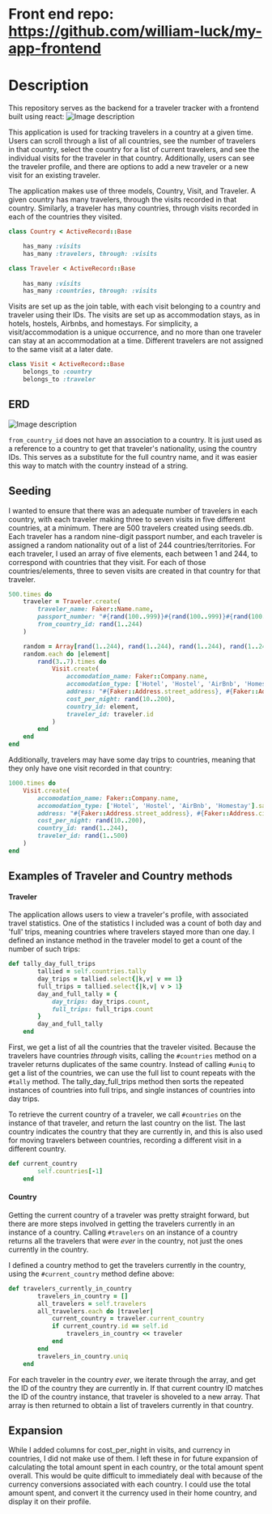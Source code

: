 # Front end repo: https://github.com/william-luck/my-app-frontend


# Description

This repository serves as the backend for a traveler tracker with a frontend built using react: 
![Image description](https://dev-to-uploads.s3.amazonaws.com/uploads/articles/cx61fm5yc64autsfhazz.gif)


This application is used for tracking travelers in a country at a given time. Users can scroll through a list of all countries, see the number of travelers in that country, select the country for a list of current travelers, and see the individual visits for the traveler in that country. Additionally, users can see the traveler profile, and there are options to add a new traveler or a new visit for an existing traveler.

The application makes use of three models, Country, Visit, and Traveler. A given country has many travelers, through the visits recorded in that country. Similarly, a traveler has many countries, through visits recorded in each of the countries they visited. 

```ruby
class Country < ActiveRecord::Base

    has_many :visits
    has_many :travelers, through: :visits
```
```ruby
class Traveler < ActiveRecord::Base 
    
    has_many :visits
    has_many :countries, through: :visits
```

Visits are set up as the join table, with each visit belonging to a country and traveler using their IDs. The visits are set up as accommodation stays, as in hotels, hostels, Airbnbs, and homestays. For simplicity, a visit/accommodation is a unique occurrence, and no more than one traveler can stay at an accommodation at a time. Different travelers are not assigned to the same visit at a later date. 

```ruby
class Visit < ActiveRecord::Base
    belongs_to :country
    belongs_to :traveler
```

## ERD
![Image description](https://dev-to-uploads.s3.amazonaws.com/uploads/articles/bs732cfhf1b81gnog6oz.png)

`from_country_id` does not have an association to a country. It is just used as a reference to a country to get that traveler's nationality, using the country IDs. This serves as a substitute for the full country name, and it was easier this way to match with the country instead of a string. 

## Seeding

I wanted to ensure that there was an adequate number of travelers in each country, with each traveler making three to seven visits in five different countries, at a minimum. There are 500 travelers created using seeds.db. Each traveler has a random nine-digit passport number, and each traveler is assigned a random nationality out of a list of 244 countries/territories. For each traveler, I used an array of five elements, each between 1 and 244, to correspond with countries that they visit. For each of those countries/elements, three to seven visits are created in that country for that traveler. 

```ruby
500.times do 
    traveler = Traveler.create(
        traveler_name: Faker::Name.name,
        passport_number: "#{rand(100..999)}#{rand(100..999)}#{rand(100..999)}" ,
        from_country_id: rand(1..244)
    )

    random = Array[rand(1..244), rand(1..244), rand(1..244), rand(1..244), rand(1..244)]
    random.each do |element| 
        rand(3..7).times do 
            Visit.create(
                accomodation_name: Faker::Company.name,
                accomodation_type: ['Hotel', 'Hostel', 'AirBnb', 'Homestay'].sample,
                address: "#{Faker::Address.street_address}, #{Faker::Address.city}",
                cost_per_night: rand(10..200),
                country_id: element,
                traveler_id: traveler.id
            )
        end
    end
end
```

Additionally, travelers may have some day trips to countries, meaning that they only have one visit recorded in that country: 
```ruby
1000.times do
    Visit.create(
        accomodation_name: Faker::Company.name,
        accomodation_type: ['Hotel', 'Hostel', 'AirBnb', 'Homestay'].sample,
        address: "#{Faker::Address.street_address}, #{Faker::Address.city}",
        cost_per_night: rand(10..200),
        country_id: rand(1..244),
        traveler_id: rand(1..500)
    )
end
```

## Examples of Traveler and Country methods

#### Traveler

The application allows users to view a traveler's profile, with associated travel statistics. One of the statistics I included was a count of both day and 'full' trips, meaning countries where travelers stayed more than one day. I defined an instance method in the traveler model to get a count of the number of such trips: 
```ruby
def tally_day_full_trips
        tallied = self.countries.tally
        day_trips = tallied.select{|k,v| v == 1}
        full_trips = tallied.select{|k,v| v > 1}
        day_and_full_tally = {
            day_trips: day_trips.count,
            full_trips: full_trips.count
        }
        day_and_full_tally
    end
```
First, we get a list of all the countries that the traveler visited. Because the travelers have countries _through_ visits, calling the `#countries` method on a traveler returns duplicates of the same country. Instead of calling `#uniq` to get a list of the countries, we can use the full list to count repeats with the `#tally` method. The tally_day_full_trips method then sorts the repeated instances of countries into full trips, and single instances of countries into day trips.

To retrieve the current country of a traveler, we call `#countries` on the instance of that traveler, and return the last country on the list. The last country indicates the country that they are currently in, and this is also used for moving travelers between countries, recording a different visit in a different country. 
```ruby
def current_country
        self.countries[-1]
    end
```

#### Country
Getting the current country of a traveler was pretty straight forward, but there are more steps involved in getting the travelers currently in an instance of a country. Calling `#travelers` on an instance of a country returns all the travelers that were _ever_ in the country, not just the ones currently in the country. 

I defined a country method to get the travelers currently in the country, using the `#current_country` method define above: 
```ruby
def travelers_currently_in_country
        travelers_in_country = []
        all_travelers = self.travelers
        all_travelers.each do |traveler|
            current_country = traveler.current_country
            if current_country.id == self.id
                travelers_in_country << traveler
            end
        end
        travelers_in_country.uniq
    end
```
For each traveler in the country _ever_, we iterate through the array, and get the ID of the country they are currently in. If that current country ID matches the ID of the country instance, that traveler is shoveled to a new array. That array is then returned to obtain a list of travelers currently in that country. 


## Expansion

While I added columns for cost_per_night in visits, and currency in countries, I did not make use of them. I left these in for future expansion of calculating the total amount spent in each country, or the total amount spent overall. This would be quite difficult to immediately deal with because of the currency conversions associated with each country. I could use the total amount spent, and convert it the currency used in their home country, and display it on their profile. 

